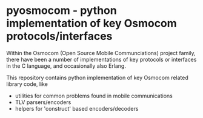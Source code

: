 pyosmocom - python implementation of key Osmocom protocols/interfaces
=====================================================================

Within the Osmocom (Open Source Mobile Communciations) project family, there have been a number
of implementations of key protocols or interfaces in the C language, and occasionally also Erlang.

This repository contains python implementation of key Osmocom related library code,
like

* utilities for common problems found in mobile communications
* TLV parsers/encoders
* helpers for 'construct' based encoders/decoders
